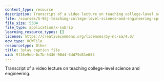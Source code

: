 ```yaml
---
content_type: resource
description: Transcript of a video lecture on teaching college-level science and engineering.
file: /courses/5-95j-teaching-college-level-science-and-engineering-spring-2009/9f26e9eb0c7b543690d46dd79d51e653_S9uGFKoRGUU.vtt
file_size: 5304
file_type: application/x-subrip
learning_resource_types: []
license: https://creativecommons.org/licenses/by-nc-sa/4.0/
ocw_type: OCWFile
resourcetype: Other
title: 3play caption file
uid: 9f26e9eb-0c7b-5436-90d4-6dd79d51e653
---
```

Transcript of a video lecture on teaching college-level science and engineering.